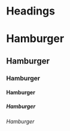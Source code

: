 # Headings

# Hamburger
## Hamburger
### Hamburger
#### Hamburger
##### Hamburger
###### Hamburger

